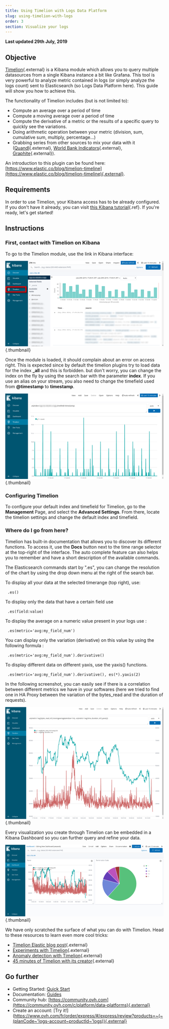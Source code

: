 ```yaml
---
title: Using Timelion with Logs Data Platform
slug: using-timelion-with-logs
order: 3
section: Visualize your logs
---
```


**Last updated 29th July, 2019**

## Objective

[Timelion](https://github.com/elastic/timelion){.external} is a Kibana module which allows you to query multiple datasources from a single Kibana instance a bit like Grafana. This tool is very powerful to analyze metric contained in logs (or simply analyze the logs count) sent to Elasticsearch (so Logs Data Platform here). This guide will show you how to achieve this.


The functionality of Timelion includes (but is not limited to):

- Compute an average over a period of time
- Compute a moving average over a period of time
- Compute the derivative of a metric or the results of a specific query to quickly see the variations.
- Doing arithmetic operation between your metric (division, sum, cumulative sum, multiply, percentage...)
- Grabbing series from other sources to mix your data with it ([Quandl](https://www.quandl.com){.external}, [World Bank Indicators](http://data.worldbank.org/){.external}, [Graphite](http://graphite.readthedocs.io/en/latest/){.external}).

An introduction to this plugin can be found here: [https://www.elastic.co/blog/timelion-timeline](https://www.elastic.co/blog/timelion-timeline){.external}.


## Requirements

In order to use Timelion, your Kibana access has to be already configured. If you don't have it already, you can visit [this Kibana tutorial](../using_kibana_with_logs/guide.en-gb.md){.ref}. If you're ready, let's get started!


## Instructions

### First, contact with Timelion on Kibana

To go to the Timelion module, use the link in Kibana interface:

![timelion](images/timelion.png){.thumbnail}


Once the module is loaded, it should complain about an error on access right. This is expected since by default the timelion plugins try to load data for the index **_all** and this is forbidden. 
but don't worry, you can change the index on the fly by using the search bar with the parameter **index**. If you use an alias on your stream, you also need to change the timefield used from **@timestamp** to **timestamp**. 


![timelion2](images/timelion-2.png){.thumbnail}


### Configuring Timelion

To configure your default index and timefield for Timelion, go to the **Management** Page, and select the **Advanced Settings**. From there, locate the timelion settings and change the default index and timefield. 

### Where do I go from here?

Timelion has built-in documentation that allows you to discover its different functions. To access it, use the **Docs** button next to the time range selector at the top-right of the interface. The auto complete feature can also helps you to remember and have a short description of the available commands.

The Elasticsearch commands start by ".es", you can change the resolution of the chart by using the drop down menu at the right of the search bar.

To display all your data at the selected timerange (top right), use:

```
 .es()
```

To display only the data that have a certain field use

```
 .es(field:value)
```

To display the average on a numeric value present in your logs use :

```
 .es(metric='avg:my_field_num')
```

You can display only the variation (derivative) on this value by using the following formula :

```
 .es(metric='avg:my_field_num').derivative()
```

To display different data on different yaxis, use the yaxis() functions.

```
 .es(metric='avg:my_field_num').derivative(), es(*).yaxis(2)
```

In the following screenshot, you can easily see if there is a correlation between different metrics we have in your softwares (here we tried to find one in HA Proxy between the variation of the bytes_read and the duration of requests).

![timelion3](images/timelion-3.png){.thumbnail}

Every visualization you create through Timelion can be embedded in a Kibana Dashboard so you can further query and refine your data.

![dashboard](images/dash.png){.thumbnail}

We have only scratched the surface of what you can do with Timelion. Head to these resources to learn even more cool tricks:


- [Timelion Elastic blog post](https://www.elastic.co/blog/timelion-timeline){.external}
- [Experiments with Timelion](http://rmoff.net/2016/03/29/experiments-with-kibana-timelion-2/){.external}
- [Anomaly detection with Timelion](https://www.elastic.co/blog/implementing-a-statistical-anomaly-detector-part-1){.external}
- [45 minutes of Timelion with its creator](https://www.youtube.com/watch?v=L5LvP_Cj0A0){.external}


## Go further

- Getting Started: [Quick Start](../quick_start)
- Documentation: [Guides](../)
- Community hub: [https://community.ovh.com](https://community.ovh.com/c/platform/data-platforms){.external}
- Create an account: [Try it!](https://www.ovh.com/fr/order/express/#/express/review?products=~(~(planCode~'logs-account~productId~'logs)){.external}
